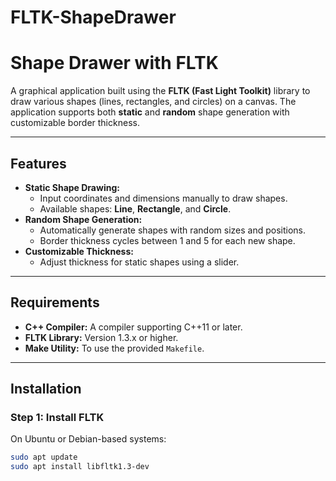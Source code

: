 # FLTK-ShapeDrawer

# Shape Drawer with FLTK

A graphical application built using the **FLTK (Fast Light Toolkit)** library to draw various shapes (lines, rectangles, and circles) on a canvas. The application supports both **static** and **random** shape generation with customizable border thickness.

---

## Features

- **Static Shape Drawing:**
  - Input coordinates and dimensions manually to draw shapes.
  - Available shapes: **Line**, **Rectangle**, and **Circle**.
- **Random Shape Generation:**
  - Automatically generate shapes with random sizes and positions.
  - Border thickness cycles between 1 and 5 for each new shape.
- **Customizable Thickness:**
  - Adjust thickness for static shapes using a slider.

---

## Requirements

- **C++ Compiler:** A compiler supporting C++11 or later.
- **FLTK Library:** Version 1.3.x or higher.
- **Make Utility:** To use the provided `Makefile`.

---

## Installation

### Step 1: Install FLTK

On Ubuntu or Debian-based systems:
```bash
sudo apt update
sudo apt install libfltk1.3-dev

